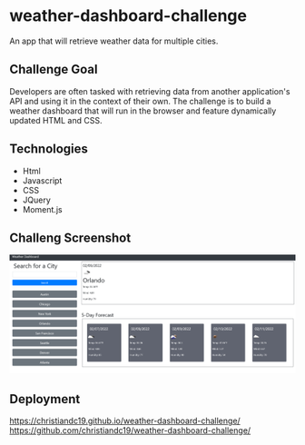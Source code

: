 # weather-dashboard-challenge

An app that will retrieve weather data for multiple cities. 

## Challenge Goal

Developers are often tasked with retrieving data from another application's API and using it in the context of their own. The challenge is to build a weather dashboard that will run in the browser and feature dynamically updated HTML and CSS. 

## Technologies

- Html
- Javascript
- CSS
- JQuery
- Moment.js

## Challeng Screenshot

![screenshot](./assets/images/weather-dashboard-screenshot.png)


## Deployment

https://christiandc19.github.io/weather-dashboard-challenge/
https://github.com/christiandc19/weather-dashboard-challenge/

